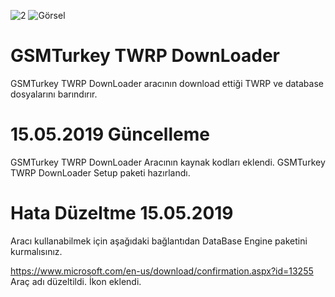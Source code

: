 ![2](https://user-images.githubusercontent.com/43090051/57783985-d01d5280-7737-11e9-8bf8-2d423c8d5586.PNG)
![Görsel](https://user-images.githubusercontent.com/43090051/57783935-b714a180-7737-11e9-83c2-bf379ff3c768.PNG)
# GSMTurkey TWRP DownLoader
GSMTurkey TWRP DownLoader aracının download ettiği TWRP ve database dosyalarını barındırır.
# 15.05.2019 Güncelleme
GSMTurkey TWRP DownLoader Aracının kaynak kodları eklendi.
GSMTurkey TWRP DownLoader Setup paketi hazırlandı.
# Hata Düzeltme 15.05.2019
Aracı kullanabilmek için aşağıdaki bağlantıdan DataBase Engine paketini kurmalısınız.

https://www.microsoft.com/en-us/download/confirmation.aspx?id=13255
Araç adı düzeltildi. 
İkon eklendi.
